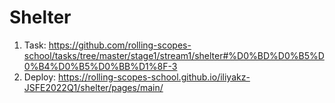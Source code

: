 # Shelter

1. Task: https://github.com/rolling-scopes-school/tasks/tree/master/stage1/stream1/shelter#%D0%BD%D0%B5%D0%B4%D0%B5%D0%BB%D1%8F-3
2. Deploy: https://rolling-scopes-school.github.io/iliyakz-JSFE2022Q1/shelter/pages/main/
